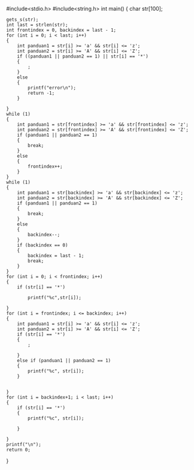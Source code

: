 #include<stdio.h>
#include<string.h>
int main()
{
	char str[100];
	
	gets_s(str);
	int last = strlen(str);
	int frontindex = 0, backindex = last - 1;
	for (int i = 0; i < last; i++)
	{
		int panduan1 = str[i] >= 'a' && str[i] <= 'z';
		int panduan2 = str[i] >= 'A' && str[i] <= 'Z';
		if ((panduan1 || panduan2 == 1) || str[i] == '*')
		{
			;
		}
		else
		{
			printf("error\n");
			return -1;
		}

	}
	while (1)
	{
		int panduan1 = str[frontindex] >= 'a' && str[frontindex] <= 'z';
		int panduan2 = str[frontindex] >= 'A' && str[frontindex] <= 'Z';
		if (panduan1 || panduan2 == 1)
		{
			break;
		}
		else
		{
			frontindex++;
		}
	}
	while (1)
	{
		int panduan1 = str[backindex] >= 'a' && str[backindex] <= 'z';
		int panduan2 = str[backindex] >= 'A' && str[backindex] <= 'Z';
		if (panduan1 || panduan2 == 1)
		{
			break;
		}
		else
		{
			backindex--;
		}
		if (backindex == 0)
		{
			backindex = last - 1;
			break;
		}
	}
	for (int i = 0; i < frontindex; i++)
	{
		if (str[i] == '*')
	
			printf("%c",str[i]);

	}
	for (int i = frontindex; i <= backindex; i++)
	{
		int panduan1 = str[i] >= 'a' && str[i] <= 'z';
		int panduan2 = str[i] >= 'A' && str[i] <= 'Z';
		if (str[i] == '*')
		{
			;

		}
		else if (panduan1 || panduan2 == 1)
		{
			printf("%c", str[i]);
		}
	

	}
	for (int i = backindex+1; i < last; i++)
	{
		if (str[i] == '*')
		{
			printf("%c", str[i]);

		}
	
	}
	printf("\n");
	return 0;

}
